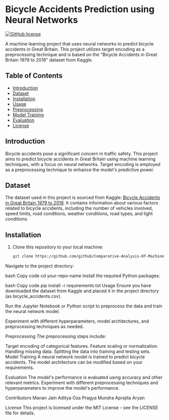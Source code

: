 # Bicycle Accidents Prediction using Neural Networks

[![GitHub license](https://img.shields.io/badge/license-MIT-blue.svg)](https://github.com/your-username/your-repo-name/blob/master/LICENSE)

A machine learning project that uses neural networks to predict bicycle accidents in Great Britain. This project utilizes target encoding as a preprocessing technique and is based on the "Bicycle Accidents in Great Britain 1979 to 2018" dataset from Kaggle.

## Table of Contents

- [Introduction](#introduction)
- [Dataset](#dataset)
- [Installation](#installation)
- [Usage](#usage)
- [Preprocessing](#preprocessing)
- [Model Training](#model-training)
- [Evaluation](#evaluation)
- [License](#license)

## Introduction

Bicycle accidents pose a significant concern in traffic safety. This project aims to predict bicycle accidents in Great Britain using machine learning techniques, with a focus on neural networks. Target encoding is employed as a preprocessing technique to enhance the model's predictive power.

## Dataset

The dataset used in this project is sourced from Kaggle: [Bicycle Accidents in Great Britain 1979 to 2018](https://www.kaggle.com/your-username/bicycle-accidents-in-great-britain-1979-to-2018). It contains information about various factors related to bicycle accidents, including the number of vehicles involved, speed limits, road conditions, weather conditions, road types, and light conditions.

## Installation

1. Clone this repository to your local machine:
   ```bash
   git clone https://github.com/github/Comparative-Analysis-Of-Machine-Learning-Models.git
Navigate to the project directory:

bash
Copy code
cd your-repo-name
Install the required Python packages:

bash
Copy code
pip install -r requirements.txt
Usage
Ensure you have downloaded the dataset from Kaggle and placed it in the project directory (as bicycle_accidents.csv).

Run the Jupyter Notebook or Python script to preprocess the data and train the neural network model.

Experiment with different hyperparameters, model architectures, and preprocessing techniques as needed.

Preprocessing
The preprocessing steps include:

Target encoding of categorical features.
Feature scaling or normalization.
Handling missing data.
Splitting the data into training and testing sets.
Model Training
A neural network model is trained to predict bicycle accidents. The model architecture can be modified based on your requirements.

Evaluation
The model's performance is evaluated using accuracy and other relevant metrics. Experiment with different preprocessing techniques and hyperparameters to improve the model's performance.

Contributors
Manan Jain
Aditya Oza 
Pragya Mundra
Aprajita Aryan

License
This project is licensed under the MIT License - see the LICENSE file for details.
